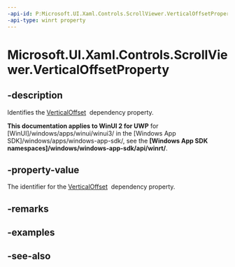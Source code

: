```yaml
---
-api-id: P:Microsoft.UI.Xaml.Controls.ScrollViewer.VerticalOffsetProperty
-api-type: winrt property
---
```


<!-- Property syntax
public Windows.UI.Xaml.DependencyProperty VerticalOffsetProperty { get; }
-->

# Microsoft.UI.Xaml.Controls.ScrollViewer.VerticalOffsetProperty

## -description
Identifies the [VerticalOffset](scrollviewer_verticaloffset.md)  dependency property.

**This documentation applies to WinUI 2 for UWP** for [WinUI]/windows/apps/winui/winui3/ in the [Windows App SDK]/windows/apps/windows-app-sdk/, see the **[Windows App SDK namespaces]/windows/windows-app-sdk/api/winrt/**.

## -property-value
The identifier for the [VerticalOffset](scrollviewer_verticaloffset.md)  dependency property.

## -remarks

## -examples

## -see-also
